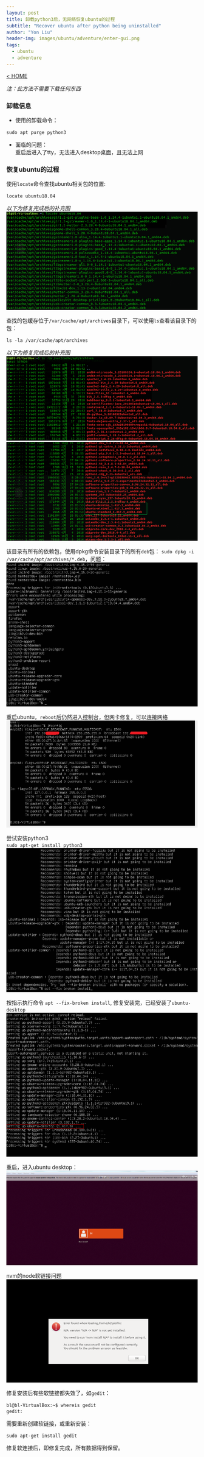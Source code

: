```yaml
---
layout: post
title: 卸载python3后，无网络恢复ubuntu的过程
subtitle: "Recover ubuntu after python being uninstalled"
author: "Yon Liu"
header-img: images/ubuntu/adventure/enter-gui.png
tags:
  - ubuntu
  - adventure
---
```

[< HOME](https://zi-l.github.io)  

*注：此方法不需要下载任何东西*   


### 卸载信息
- 使用的卸载命令：  
```shell
sudo apt purge python3
```

- 面临的问题：  
重启后进入了tty，无法进入desktop桌面，且无法上网


### 恢复ubuntu的过程

使用`locate`命令查找ubuntu相关包的位置:
```shell
locate ubuntu18.04
```
*以下为修复完成后的补充图*  
![](/images/ubuntu/adventure/search-ubuntu-archives.png)


查找的包缓存位于`/var/cache/apt/archives`目录下，可以使用`ls`查看该目录下的包：
```shell
ls -la /var/cache/apt/archives
```
*以下为修复完成后的补充图*  
![](/images/ubuntu/adventure/list-ubuntu-archives.png)   
![](/images/ubuntu/adventure/list-ubuntu-archives-ubuntu-packages.png)

该目录有所有的依赖包，使用dpkg命令安装目录下的所有`deb`包：
`sudo dpkg -i /var/cache/apt/archives/*.deb`，问题：   
![](/images/ubuntu/adventure/dpkg-install-deb-binary.png)

重启ubuntu，`reboot`后仍然进入控制台，但网卡修复，可以连接网络  
![](/images/ubuntu/adventure/reboot-after-deb-being-installed.png)


尝试安装python3  
`sudo apt-get install python3`  
![](/images/ubuntu/adventure/tried-to-install-python3.png)

按指示执行命令
`apt --fix-broken install`, 修复安装完，已经安装了`ubuntu-desktop`
![](/images/ubuntu/adventure/fix-broken-install.png)

重启，进入ubuntu desktop：
![](/images/ubuntu/adventure/enter-gui.png)

nvm的node软链接问题
![](/images/ubuntu/adventure/nvm-link-issue-with-node.png)


修复安装后有些软链接都失效了，如`gedit`：
```shell
bl@bl-VirtualBox:~$ whereis gedit
gedit:
```
需要重新创建软链接，或重新安装：
```shell
sudo apt-get install gedit
```
修复软连接后，即修复完成，所有数据得到保留。
